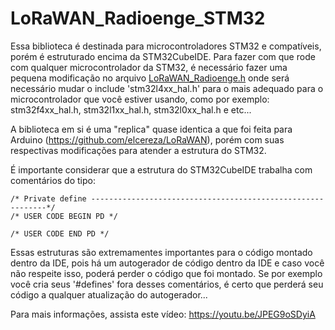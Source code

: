 <H1>LoRaWAN_Radioenge_STM32</H1> 

Essa biblioteca é destinada para microcontroladores STM32 e compatíveis, porém é estruturado encima da STM32CubeIDE. Para fazer com que rode com qualquer microcontrolador da STM32, é necessário fazer uma pequena modificação no arquivo [LoRaWAN_Radioenge.h](https://github.com/elcereza/LoRaWAN_Radioenge_STM32/blob/main/Library/LoRaWAN_Radioenge.h) onde será necessário mudar o include 'stm32l4xx_hal.h' para o mais adequado para o microcontrolador que você estiver usando, como por exemplo: stm32f4xx_hal.h, stm32l1xx_hal.h, stm32l0xx_hal.h e etc...

A biblioteca em si é uma "replica" quase identica a que foi feita para Arduino (https://github.com/elcereza/LoRaWAN), porém com suas respectivas modificações para atender a estrutura do STM32. 

É importante considerar que a estrutura do STM32CubeIDE trabalha com comentários do tipo:
```
/* Private define ------------------------------------------------------------*/
/* USER CODE BEGIN PD */

/* USER CODE END PD */

```
Essas estruturas são extremamentes importantes para o código montado dentro da IDE, pois há um autogerador de código dentro da IDE e caso você não respeite isso, poderá perder o código que foi montado. Se por exemplo você cria seus '#defines' fora desses comentários, é certo que perderá seu código a qualquer atualização do autogerador...

Para mais informações, assista este vídeo: https://youtu.be/JPEG9oSDyiA
